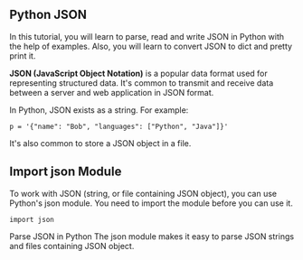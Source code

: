 ## Python JSON
In this tutorial, you will learn to parse, read and write JSON in Python with the help of examples. Also, you will learn to convert JSON to dict and pretty print it.

<b>JSON (JavaScript Object Notation)</b> is a popular data format used for representing structured data. It's common to transmit and receive data between a server and web application in JSON format.

In Python, JSON exists as a string. For example:

    p = '{"name": "Bob", "languages": ["Python", "Java"]}'
It's also common to store a JSON object in a file.

## Import json Module
To work with JSON (string, or file containing JSON object), you can use Python's json module. You need to import the module before you can use it.

    import json
Parse JSON in Python
The json module makes it easy to parse JSON strings and files containing JSON object.

